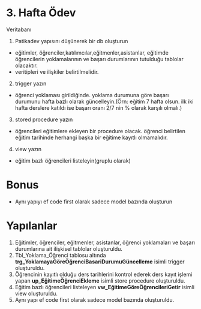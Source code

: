 # 3. Hafta Ödev
Veritabanı 
1. Patikadev yapısını düşünerek bir db oluşturun
  - eğitimler, öğrenciler,katılımcılar,eğitmenler,asistanlar, eğitimde öğrencilerin yoklamalarının ve başarı durumlarının tutulduğu tablolar olacaktır.
  - veritipleri ve ilişkiler belirtilmelidir.
2. trigger yazın
  - öğrenci yoklaması girildiğinde. yoklama durumuna göre başarı durumunu hafta bazlı olarak güncelleyin.(Örn: eğitim 7 hafta olsun. ilk iki hafta derslere katıldı ise başarı oranı 2/7 nin % olarak karşılı olmalı.)
3. stored procedure yazın
  - öğrencileri eğitimlere ekleyen bir procedure olacak. öğrenci belirtilen eğitim tarihinde herhangi başka bir eğitime kayıtlı olmamalıdır.
4. view yazın
  - eğitim bazlı öğrencileri listeleyin(gruplu olarak)

# Bonus
- Aynı yapıyı ef code first olarak sadece model bazında oluşturun

# Yapılanlar

1. Eğitimler, öğrenciler, eğitmenler, asistanlar, öğrenci yoklamaları ve başarı durumlarına ait ilişkisel tablolar oluşturuldu.
2. Tbl_Yoklama_Öğrenci tablosu altında **trg_YoklamayaGöreÖğrenciBasariDurumuGüncelleme** isimli trigger oluşturuldu.
3. Öğrencinin kayıtlı olduğu ders tarihlerini kontrol ederek ders kayıt işlemi yapan **up_EğitimeÖğrenciEkleme** isimli store procedure oluşturuldu.
4. Eğitim bazlı öğrencileri listeleyen **vw_EğitimeGöreÖğrencileriGetir** isimli view oluşturuldu.
5. Aynı yapı ef code first olarak sadece model bazında oluşturuldu.
